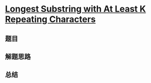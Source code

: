 # [Longest Substring with At Least K Repeating Characters](https://leetcode.com/problems/longest-substring-with-at-least-k-repeating-characters/)

## 题目


## 解题思路


## 总结



